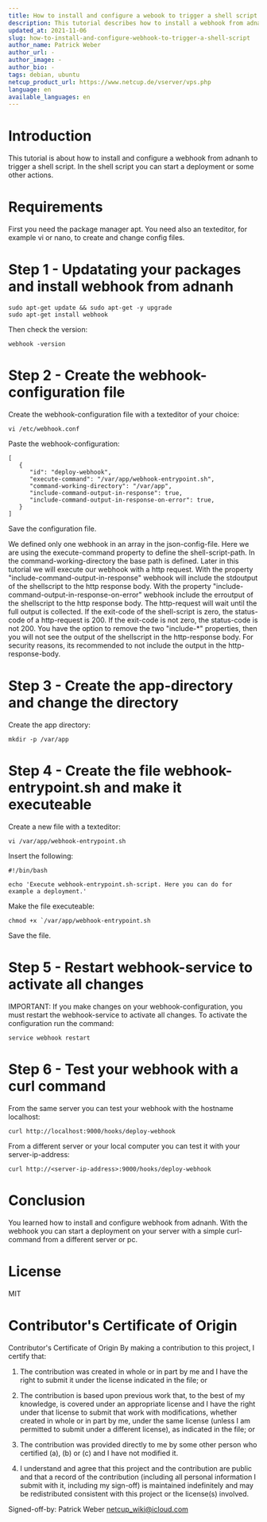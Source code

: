 ```yaml
---
title: How to install and configure a webook to trigger a shell script
description: This tutorial describes how to install a webhook from adnanh. Webhook is a service written in go which wil expose a lightweight webserver. If you call a specific route on the webserver you can execute a command or a shell script on your server.
updated_at: 2021-11-06
slug: how-to-install-and-configure-webhook-to-trigger-a-shell-script
author_name: Patrick Weber
author_url: -
author_image: -
author_bio: -
tags: debian, ubuntu
netcup_product_url: https://www.netcup.de/vserver/vps.php
language: en
available_languages: en
---
```


# Introduction
This tutorial is about how to install and configure a webhook from adnanh to trigger a shell script.
In the shell script you can start a deployment or some other actions.

# Requirements
First you need the package manager apt. You need also an texteditor, for example vi or nano, to create and change config files.

# Step 1 - Updatating your packages and install webhook from adnanh
```
sudo apt-get update && sudo apt-get -y upgrade
sudo apt-get install webhook
```

Then check the version:
```
webhook -version
```

# Step 2 - Create the webhook-configuration file
Create the webhook-configuration file with a texteditor of your choice:
```
vi /etc/webhook.conf
```

Paste the webhook-configuration:
```
[
   {
      "id": "deploy-webhook",
      "execute-command": "/var/app/webhook-entrypoint.sh",
      "command-working-directory": "/var/app",
      "include-command-output-in-response": true,
      "include-command-output-in-response-on-error": true,
   }
]
```
Save the configuration file.

We defined only one webhook in an array in the json-config-file. Here we are using the execute-command property to define the shell-script-path. In the command-working-directory the base path is defined.
Later in this tutorial we will execute our webhook with a http request.
With the property "include-command-output-in-response" webhook will include the stdoutput of the shellscript to the http response body. With the property "include-command-output-in-response-on-error" webhook include the erroutput of the shellscript to the http response body. The http-request will wait until the full output is collected. If the exit-code of the shell-script is zero, the status-code of a http-request is 200. If the exit-code is not zero, the status-code is not 200.
You have the option to remove the two "include-*" properties, then you will not see the output of the shellscript in the http-response body. For security reasons, its recommended to not include the output in the http-response-body.

# Step 3 - Create the app-directory and change the directory
Create the app directory:
```
mkdir -p /var/app
```

# Step 4 - Create the file webhook-entrypoint.sh and make it executeable
Create a new file with a texteditor:
```
vi /var/app/webhook-entrypoint.sh
```

Insert the following:
```
#!/bin/bash

echo 'Execute webhook-entrypoint.sh-script. Here you can do for example a deployment.'
```

Make the file executeable:
```
chmod +x `/var/app/webhook-entrypoint.sh
```

Save the file.

# Step 5 - Restart webhook-service to activate all changes
IMPORTANT: If you make changes on your webhook-configuration, you must restart the webhook-service to activate all changes.
To activate the configuration run the command:

```
service webhook restart
```

# Step 6 - Test your webhook with a curl command
From the same server you can test your webhook with the hostname localhost:
```
curl http://localhost:9000/hooks/deploy-webhook
```

From a different server or your local computer you can test it with your server-ip-address:
```
curl http://<server-ip-address>:9000/hooks/deploy-webhook
```

# Conclusion
You learned how to install and configure webhook from adnanh. With the webhook you can start a deployment on your server with a simple curl-command from a different server or pc.

# License
MIT

# Contributor's Certificate of Origin
Contributor's Certificate of Origin By making a contribution to this project, I certify that:

 1) The contribution was created in whole or in part by me and I have the right to submit it under the license indicated in the file; or

 2) The contribution is based upon previous work that, to the best of my knowledge, is covered under an appropriate license and I have the right under that license to submit that work with modifications, whether created in whole or in part by me, under the same license (unless I am permitted to submit under a different license), as indicated in the file; or

 3) The contribution was provided directly to me by some other person who certified (a), (b) or (c) and I have not modified it.

 4) I understand and agree that this project and the contribution are public and that a record of the contribution (including all personal information I submit with it, including my sign-off) is maintained indefinitely and may be redistributed consistent with this project or the license(s) involved.

Signed-off-by: Patrick Weber netcup_wiki@icloud.com

